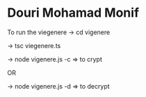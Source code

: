 # Douri Mohamad Monif

To run the viegenere
-> cd vigenere

-> tsc viegenere.ts

-> node vigenere.js -c  => to crypt

OR

-> node vigenere.js -d  => to decrypt